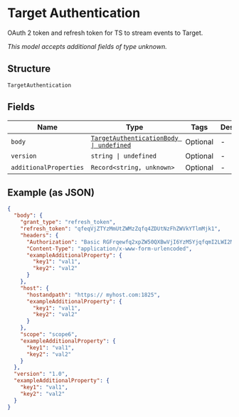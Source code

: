 
# Target Authentication

OAuth 2 token and refresh token for TS to stream events to Target.

*This model accepts additional fields of type unknown.*

## Structure

`TargetAuthentication`

## Fields

| Name | Type | Tags | Description |
|  --- | --- | --- | --- |
| `body` | [`TargetAuthenticationBody \| undefined`](../../doc/models/target-authentication-body.md) | Optional | - |
| `version` | `string \| undefined` | Optional | - |
| `additionalProperties` | `Record<string, unknown>` | Optional | - |

## Example (as JSON)

```json
{
  "body": {
    "grant_type": "refresh_token",
    "refresh_token": "qfeqVjZTYzMmUtZWMzZqfq4ZDUtNzFhZWVkYTlmMjk1",
    "headers": {
      "Authorization": "Basic RGFrqewfq2xpZW50QXBwVjI6YzM5YjqfqmI2LWI2MWQtNDRlZTQ5MmM1YTRk",
      "Content-Type": "application/x-www-form-urlencoded",
      "exampleAdditionalProperty": {
        "key1": "val1",
        "key2": "val2"
      }
    },
    "host": {
      "hostandpath": "https:// myhost.com:1825",
      "exampleAdditionalProperty": {
        "key1": "val1",
        "key2": "val2"
      }
    },
    "scope": "scope6",
    "exampleAdditionalProperty": {
      "key1": "val1",
      "key2": "val2"
    }
  },
  "version": "1.0",
  "exampleAdditionalProperty": {
    "key1": "val1",
    "key2": "val2"
  }
}
```

